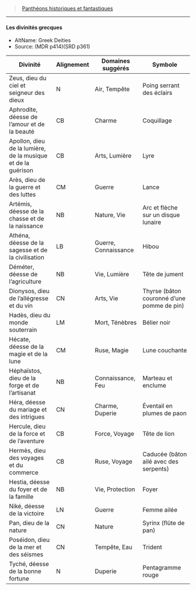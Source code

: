 ﻿---
!GenericItem
Id: pantheons_hd.md#les-divinités-grecques
ParentLink: pantheons_hd.md#panthéons-historiques-et-fantastiques
Name: Les divinités grecques
ParentName: Panthéons historiques et fantastiques
NameLevel: 4
AltName: Greek Deities
Source: (MDR p414)(SRD p361)
Attributes:
  Name: Les divinités grecques
  Markdown: >+
    #### <!--Name-->Les divinités grecques<!--/Name-->


    - AltName: <!--AltName-->Greek Deities<!--/AltName-->

    - Source: <!--Source-->(MDR p414)(SRD p361)<!--/Source-->


    |Divinité|Alignement|Domaines suggérés|Symbole|

    |---|---|---|---|

    |Zeus, dieu du ciel et seigneur des dieux|N|Air, Tempête|Poing serrant des éclairs|

    |Aphrodite, déesse de l’amour et de la beauté|CB|Charme|Coquillage|

    |Apollon, dieu de la lumière, de la musique et de la guérison|CB|Arts, Lumière|Lyre|

    |Arès, dieu de la guerre et des luttes|CM|Guerre|Lance|

    |Artémis, déesse de la chasse et de la naissance|NB|Nature, Vie|Arc et flèche sur un disque lunaire|

    |Athéna, déesse de la sagesse et de la civilisation|LB|Guerre, Connaissance|Hibou|

    |Déméter, déesse de l’agriculture|NB|Vie, Lumière|Tête de jument|

    |Dionysos, dieu de l’allégresse et du vin|CN|Arts, Vie|Thyrse (bâton couronné d’une pomme de pin)|

    |Hadès, dieu du monde souterrain|LM|Mort, Ténèbres|Bélier noir|

    |Hécate, déesse de la magie et de la lune|CM|Ruse, Magie|Lune couchante|

    |Héphaïstos, dieu de la forge et de l’artisanat|NB|Connaissance, Feu|Marteau et enclume|

    |Héra, déesse du mariage et des intrigues|CN|Charme, Duperie|Éventail en plumes de paon|

    |Hercule, dieu de la force et de l’aventure|CB|Force, Voyage|Tête de lion|

    |Hermès, dieu des voyages et du commerce|CB|Ruse, Voyage|Caducée (bâton ailé avec des serpents)|

    |Hestia, déesse du foyer et de la famille|NB|Vie, Protection|Foyer|

    |Niké, déesse de la victoire|LN|Guerre|Femme ailée|

    |Pan, dieu de la nature|CN|Nature|Syrinx (flûte de pan)|

    |Poséidon, dieu de la mer et des séismes|CN|Tempête, Eau|Trident|

    |Tyché, déesse de la bonne fortune|N|Duperie|Pentagramme rouge|

  AltName: Greek Deities
  Source: (MDR p414)(SRD p361)
AttributesDictionary: >+
  Name: Les divinités grecques

  Markdown: >+

    #### <!--Name-->Les divinités grecques<!--/Name-->





    - AltName: <!--AltName-->Greek Deities<!--/AltName-->



    - Source: <!--Source-->(MDR p414)(SRD p361)<!--/Source-->





    |Divinité|Alignement|Domaines suggérés|Symbole|



    |---|---|---|---|



    |Zeus, dieu du ciel et seigneur des dieux|N|Air, Tempête|Poing serrant des éclairs|



    |Aphrodite, déesse de l’amour et de la beauté|CB|Charme|Coquillage|



    |Apollon, dieu de la lumière, de la musique et de la guérison|CB|Arts, Lumière|Lyre|



    |Arès, dieu de la guerre et des luttes|CM|Guerre|Lance|



    |Artémis, déesse de la chasse et de la naissance|NB|Nature, Vie|Arc et flèche sur un disque lunaire|



    |Athéna, déesse de la sagesse et de la civilisation|LB|Guerre, Connaissance|Hibou|



    |Déméter, déesse de l’agriculture|NB|Vie, Lumière|Tête de jument|



    |Dionysos, dieu de l’allégresse et du vin|CN|Arts, Vie|Thyrse (bâton couronné d’une pomme de pin)|



    |Hadès, dieu du monde souterrain|LM|Mort, Ténèbres|Bélier noir|



    |Hécate, déesse de la magie et de la lune|CM|Ruse, Magie|Lune couchante|



    |Héphaïstos, dieu de la forge et de l’artisanat|NB|Connaissance, Feu|Marteau et enclume|



    |Héra, déesse du mariage et des intrigues|CN|Charme, Duperie|Éventail en plumes de paon|



    |Hercule, dieu de la force et de l’aventure|CB|Force, Voyage|Tête de lion|



    |Hermès, dieu des voyages et du commerce|CB|Ruse, Voyage|Caducée (bâton ailé avec des serpents)|



    |Hestia, déesse du foyer et de la famille|NB|Vie, Protection|Foyer|



    |Niké, déesse de la victoire|LN|Guerre|Femme ailée|



    |Pan, dieu de la nature|CN|Nature|Syrinx (flûte de pan)|



    |Poséidon, dieu de la mer et des séismes|CN|Tempête, Eau|Trident|



    |Tyché, déesse de la bonne fortune|N|Duperie|Pentagramme rouge|



  AltName: Greek Deities

  Source: (MDR p414)(SRD p361)

---
> [Panthéons historiques et fantastiques](hd_pantheons.md)

---

#### Les divinités grecques

- AltName: Greek Deities
- Source: (MDR p414)(SRD p361)

|Divinité|Alignement|Domaines suggérés|Symbole|
|---|---|---|---|
|Zeus, dieu du ciel et seigneur des dieux|N|Air, Tempête|Poing serrant des éclairs|
|Aphrodite, déesse de l’amour et de la beauté|CB|Charme|Coquillage|
|Apollon, dieu de la lumière, de la musique et de la guérison|CB|Arts, Lumière|Lyre|
|Arès, dieu de la guerre et des luttes|CM|Guerre|Lance|
|Artémis, déesse de la chasse et de la naissance|NB|Nature, Vie|Arc et flèche sur un disque lunaire|
|Athéna, déesse de la sagesse et de la civilisation|LB|Guerre, Connaissance|Hibou|
|Déméter, déesse de l’agriculture|NB|Vie, Lumière|Tête de jument|
|Dionysos, dieu de l’allégresse et du vin|CN|Arts, Vie|Thyrse (bâton couronné d’une pomme de pin)|
|Hadès, dieu du monde souterrain|LM|Mort, Ténèbres|Bélier noir|
|Hécate, déesse de la magie et de la lune|CM|Ruse, Magie|Lune couchante|
|Héphaïstos, dieu de la forge et de l’artisanat|NB|Connaissance, Feu|Marteau et enclume|
|Héra, déesse du mariage et des intrigues|CN|Charme, Duperie|Éventail en plumes de paon|
|Hercule, dieu de la force et de l’aventure|CB|Force, Voyage|Tête de lion|
|Hermès, dieu des voyages et du commerce|CB|Ruse, Voyage|Caducée (bâton ailé avec des serpents)|
|Hestia, déesse du foyer et de la famille|NB|Vie, Protection|Foyer|
|Niké, déesse de la victoire|LN|Guerre|Femme ailée|
|Pan, dieu de la nature|CN|Nature|Syrinx (flûte de pan)|
|Poséidon, dieu de la mer et des séismes|CN|Tempête, Eau|Trident|
|Tyché, déesse de la bonne fortune|N|Duperie|Pentagramme rouge|


